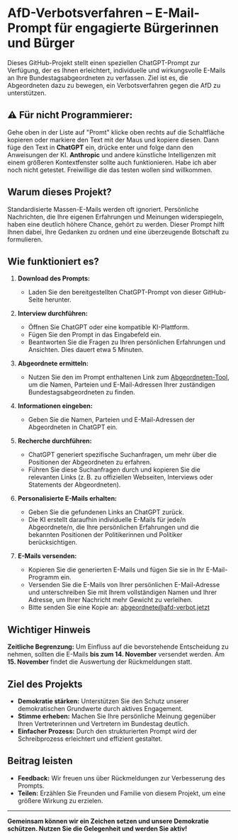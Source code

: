 # AfD-Verbotsverfahren – E-Mail-Prompt für engagierte Bürgerinnen und Bürger

Dieses GitHub-Projekt stellt einen speziellen ChatGPT-Prompt zur Verfügung, der es Ihnen erleichtert, individuelle und wirkungsvolle E-Mails an Ihre Bundestagsabgeordneten zu verfassen. Ziel ist es, die Abgeordneten dazu zu bewegen, ein Verbotsverfahren gegen die AfD zu unterstützen.

## ⚠️ Für nicht Programmierer:
Gehe oben in der Liste auf "Promt" klicke oben rechts auf die Schaltfläche kopieren oder markiere den Text mit der Maus und kopiere diesen.
Dann füge den Text in **ChatGPT** ein, drücke enter und folge dann den Anweisungen der KI.
**Anthropic** und andere künstliche Intelligenzen mit einem größeren Kontextfenster sollte auch funktionieren.
Habe ich aber noch nicht getestet. Freiwillige die das testen wollen sind willkommen.

## Warum dieses Projekt?

Standardisierte Massen-E-Mails werden oft ignoriert. Persönliche Nachrichten, die Ihre eigenen Erfahrungen und Meinungen widerspiegeln, haben eine deutlich höhere Chance, gehört zu werden. Dieser Prompt hilft Ihnen dabei, Ihre Gedanken zu ordnen und eine überzeugende Botschaft zu formulieren.

## Wie funktioniert es?

1. **Download des Prompts:**
   - Laden Sie den bereitgestellten ChatGPT-Prompt von dieser GitHub-Seite herunter.

2. **Interview durchführen:**
   - Öffnen Sie ChatGPT oder eine kompatible KI-Plattform.
   - Fügen Sie den Prompt in das Eingabefeld ein.
   - Beantworten Sie die Fragen zu Ihren persönlichen Erfahrungen und Ansichten. Dies dauert etwa 5 Minuten.

3. **Abgeordnete ermitteln:**
   - Nutzen Sie den im Prompt enthaltenen Link zum [Abgeordneten-Tool](https://afd-verbot.jetzt/de/abgeordnetentool), um die Namen, Parteien und E-Mail-Adressen Ihrer zuständigen Bundestagsabgeordneten zu finden.

4. **Informationen eingeben:**
   - Geben Sie die Namen, Parteien und E-Mail-Adressen der Abgeordneten in ChatGPT ein.

5. **Recherche durchführen:**
   - ChatGPT generiert spezifische Suchanfragen, um mehr über die Positionen der Abgeordneten zu erfahren.
   - Führen Sie diese Suchanfragen durch und kopieren Sie die relevanten Links (z. B. zu offiziellen Webseiten, Interviews oder Statements der Abgeordneten).

6. **Personalisierte E-Mails erhalten:**
   - Geben Sie die gefundenen Links an ChatGPT zurück.
   - Die KI erstellt daraufhin individuelle E-Mails für jede/n Abgeordnete/n, die Ihre persönlichen Erfahrungen und die bekannten Positionen der Politikerinnen und Politiker berücksichtigen.

7. **E-Mails versenden:**
   - Kopieren Sie die generierten E-Mails und fügen Sie sie in Ihr E-Mail-Programm ein.
   - Versenden Sie die E-Mails von Ihrer persönlichen E-Mail-Adresse und unterschreiben Sie mit Ihrem vollständigen Namen und Ihrer Adresse, um Ihrer Nachricht mehr Gewicht zu verleihen.
   - Bitte senden Sie eine Kopie an: [abgeordnete@afd-verbot.jetzt](mailto:abgeordnete@afd-verbot.jetzt)

## Wichtiger Hinweis

**Zeitliche Begrenzung:** Um Einfluss auf die bevorstehende Entscheidung zu nehmen, sollten die E-Mails **bis zum 14. November** versendet werden. Am **15. November** findet die Auswertung der Rückmeldungen statt.

## Ziel des Projekts

- **Demokratie stärken:** Unterstützen Sie den Schutz unserer demokratischen Grundwerte durch aktives Engagement.
- **Stimme erheben:** Machen Sie Ihre persönliche Meinung gegenüber Ihren Vertreterinnen und Vertretern im Bundestag deutlich.
- **Einfacher Prozess:** Durch den strukturierten Prompt wird der Schreibprozess erleichtert und effizient gestaltet.

## Beitrag leisten

- **Feedback:** Wir freuen uns über Rückmeldungen zur Verbesserung des Prompts.
- **Teilen:** Erzählen Sie Freunden und Familie von diesem Projekt, um eine größere Wirkung zu erzielen.

---

**Gemeinsam können wir ein Zeichen setzen und unsere Demokratie schützen. Nutzen Sie die Gelegenheit und werden Sie aktiv!**
